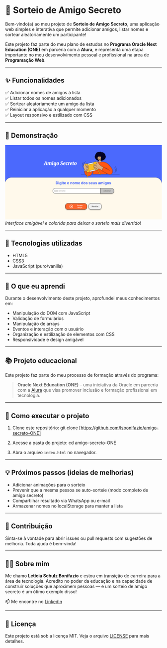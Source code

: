 # 🎁 Sorteio de Amigo Secreto

Bem-vindo(a) ao meu projeto de **Sorteio de Amigo Secreto**, uma aplicação web simples e interativa que permite adicionar amigos, listar nomes e sortear aleatoriamente um participante!

Este projeto faz parte do meu plano de estudos no **Programa Oracle Next Education (ONE)** em parceria com a **Alura**, e representa uma etapa importante no meu desenvolvimento pessoal e profissional na área de **Programação Web**.

---

## ✨ Funcionalidades

✅ Adicionar nomes de amigos à lista  
✅ Listar todos os nomes adicionados  
✅ Sortear aleatoriamente um amigo da lista  
✅ Reiniciar a aplicação a qualquer momento  
✅ Layout responsivo e estilizado com CSS

---

## 📸 Demonstração

![Imagem do projeto](./screenshot-amigo-secreto.png)  
*Interface amigável e colorida para deixar o sorteio mais divertido!*

---

## 🚀 Tecnologias utilizadas

- HTML5
- CSS3
- JavaScript (puro/vanilla)

---

## 🧠 O que eu aprendi

Durante o desenvolvimento deste projeto, aprofundei meus conhecimentos em:

- Manipulação do DOM com JavaScript
- Validação de formulários
- Manipulação de arrays
- Eventos e interação com o usuário
- Organização e estilização de elementos com CSS
- Responsividade e design amigável

---

## 📚 Projeto educacional

Este projeto faz parte do meu processo de formação através do programa:

> **Oracle Next Education (ONE)** – uma iniciativa da Oracle em parceria com a [Alura](https://www.alura.com.br) que visa promover inclusão e formação profissional em tecnologia.

---

## 🔧 Como executar o projeto

1. Clone este repositório:
git clone [https://github.com/lsbonifazio/amigo-secreto-ONE]


2. Acesse a pasta do projeto:
cd amigo-secreto-ONE


3. Abra o arquivo `index.html` no navegador.

---

## 💡 Próximos passos (ideias de melhorias)

- Adicionar animações para o sorteio
- Prevenir que a mesma pessoa se auto-sorteie (modo completo de amigo secreto)
- Compartilhar resultado via WhatsApp ou e-mail
- Armazenar nomes no localStorage para manter a lista

---

## 🤝 Contribuição

Sinta-se à vontade para abrir issues ou pull requests com sugestões de melhoria. Toda ajuda é bem-vinda!

---

## 🙋‍♀️ Sobre mim

Me chamo **Letícia Schulz Bonifazio** e estou em transição de carreira para a área de tecnologia. Acredito no poder da educação e na capacidade de construir soluções que aproximem pessoas — e um sorteio de amigo secreto é um ótimo exemplo disso!

📫 Me encontre no [LinkedIn](www.linkedin.com/in/lsbonifazio)

---

## 📄 Licença

Este projeto está sob a licença MIT. Veja o arquivo [LICENSE](LICENSE) para mais detalhes.
